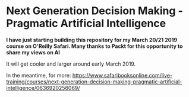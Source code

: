 # Next Generation Decision Making - Pragmatic Artificial Intelligence

**I have just starting building this repository for my March 20/21 2019 course on O'Reilly Safari.
Many thanks to Packt for this opportunity to share my views on AI**


It will get cooler and larger around early March 2019.

In the meantime, for more:
https://www.safaribooksonline.com/live-training/courses/next-generation-decision-making-pragmatic-artificial-intelligence/0636920256069/


